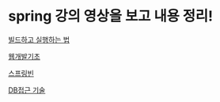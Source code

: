 # spring 강의 영상을 보고 내용 정리!
[빌드하고 실행하는 법](https://github.com/oheunchan07/spring/blob/main/spring/%EB%B9%8C%EB%93%9C%20%ED%95%98%EA%B3%A0%20%EC%8B%A4%ED%96%89%ED%95%98%EB%8A%94%20%EB%B2%95.md)

[웹개발기초](https://github.com/oheunchan07/spring/blob/main/spring/%EC%9B%B9%20%EA%B0%9C%EB%B0%9C%20%EA%B8%B0%EC%B4%88.md)

[스프링빈](https://github.com/oheunchan07/spring/blob/main/spring/%EC%8A%A4%ED%94%84%EB%A7%81%EB%B9%88.md)

[DB접근 기술](https://github.com/oheunchan07/spring/blob/main/spring/%20DB%EC%A0%91%EA%B7%BC%20%EA%B8%B0%EC%88%A0.md)
